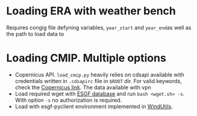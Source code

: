 # Loading ERA with weather bench
Requires congig file defyning variables, `year_start` and `year_end`as well as the path to load data to
# Loading CMIP. Multiple options
* Copernicus API. `load_cmip.py` heavily relies on cdsapi available with credentials written in `.cdsapirc` file in `$ROOT` dir. For valid keywords, check the [Copernicus link](https://cds.climate.copernicus.eu/cdsapp#!/dataset/projections-cmip6?tab=form). The data available with vpn
* Load required wget with [ESGF database](https://aims2.llnl.gov/search) and run `bash <wget.sh> -s`. With option `-s` no authorization is required.
* Load with esgf-pyclient environment implemented in [WindUtils](https://github.com/makboard/WindUtils/tree/main/CMIP).